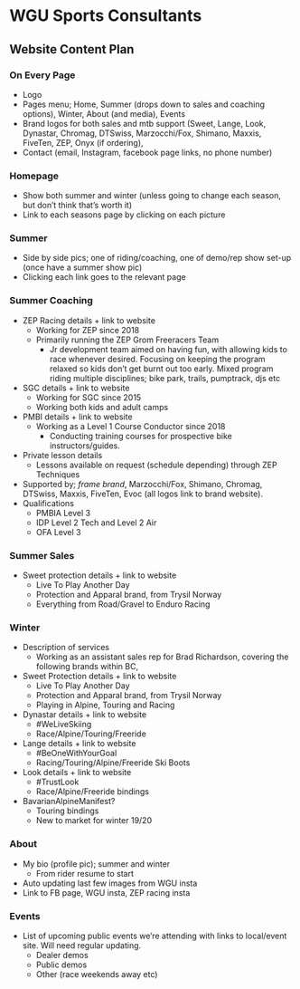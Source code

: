 # WGU Sports Consultants

## Website Content Plan

### On Every Page

- Logo
- Pages menu; Home, Summer (drops down to sales and coaching options), Winter, About (and media), Events
- Brand logos for both sales and mtb support (Sweet, Lange, Look, Dynastar, Chromag, DTSwiss, Marzocchi/Fox, Shimano, Maxxis, FiveTen, ZEP, Onyx (if ordering),
- Contact (email, Instagram, facebook page links, no phone number)

### Homepage

- Show both summer and winter (unless going to change each season, but don’t think that’s worth it)
- Link to each seasons page by clicking on each picture

### Summer

- Side by side pics; one of riding/coaching, one of demo/rep show set-up (once have a summer show pic)
- Clicking each link goes to the relevant page

### Summer Coaching

- ZEP Racing details + link to website
  - Working for ZEP since 2018
  - Primarily running the ZEP Grom Freeracers Team
    - Jr development team aimed on having fun, with allowing kids to race whenever desired.  Focusing on keeping the program relaxed so kids don’t get burnt out too early.  Mixed program riding multiple disciplines; bike park, trails, pumptrack, djs etc
- SGC details + link to website
  - Working for SGC since 2015
  - Working both kids and adult camps
- PMBI details + link to website
  - Working as a Level 1 Course Conductor since 2018
    - Conducting training courses for prospective bike instructors/guides.
- Private lesson details
  - Lessons available on request (schedule depending) through ZEP Techniques
- Supported by; *frame brand*, Marzocchi/Fox, Shimano, Chromag, DTSwiss, Maxxis, FiveTen, Evoc (all logos link to brand website).
- Qualifications
  - PMBIA Level 3
  - IDP Level 2 Tech and Level 2 Air
  - OFA Level 3

### Summer Sales

- Sweet protection details + link to website
  - Live To Play Another Day
  - Protection and Apparal brand, from Trysil Norway
  - Everything from Road/Gravel to Enduro Racing

### Winter

- Description of services
  - Working as an assistant sales rep for Brad Richardson, covering the following brands within BC,
- Sweet Protection details + link to website
  - Live To Play Another Day
  - Protection and Apparal brand, from Trysil Norway
  - Playing in Alpine, Touring and Racing
- Dynastar details + link to website
  - #WeLiveSkiing
  - Race/Alpine/Touring/Freeride
- Lange details + link to website
  - #BeOneWithYourGoal
  - Racing/Touring/Alpine/Freeride Ski Boots
- Look details + link to website
  - #TrustLook
  - Race/Alpine/Freeride bindings
- BavarianAlpineManifest?
  - Touring bindings
  - New to market for winter 19/20

### About

- My bio (profile pic); summer and winter
  - From rider resume to start
- Auto updating last few images from WGU insta
- Link to FB page, WGU insta, ZEP racing insta

### Events

- List of upcoming public events we’re attending with links to local/event site.  Will need regular updating.
  - Dealer demos
  - Public demos
  - Other (race weekends away etc)
